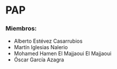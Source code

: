 # PAP
### Miembros:
  - Alberto Estévez Casarrubios
  - Martín Iglesias Nalerio
  - Mohamed Hamen El Majjaoui El Majjaoui
  - Óscar García Azagra 
